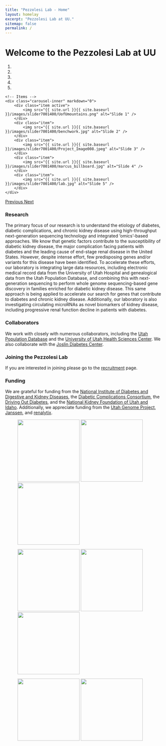 ```yaml
---
title: "Pezzolesi Lab - Home"
layout: homelay
excerpt: "Pezzolesi Lab at UU."
sitemap: false
permalink: /
---
```


# Welcome to the Pezzolesi Lab at UU


<div markdown="0" id="carousel" class="carousel slide" data-ride="carousel" data-interval="4000" data-pause="hover" >
    <!-- Menu -->
    <ol class="carousel-indicators">
        <li data-target="#carousel" data-slide-to="0" class="active"></li>
        <li data-target="#carousel" data-slide-to="1"></li>
        <li data-target="#carousel" data-slide-to="2"></li>
        <li data-target="#carousel" data-slide-to="3"></li>
        <li data-target="#carousel" data-slide-to="4"></li>
    </ol>

    <!-- Items -->
    <div class="carousel-inner" markdown="0">
        <div class="item active">
            <img src="{{ site.url }}{{ site.baseurl }}/images/slider7001400/UofUmountains.png" alt="Slide 1" />
        </div>
        <div class="item">
            <img src="{{ site.url }}{{ site.baseurl }}/images/slider7001400/benchwork.jpg" alt="Slide 2" />
        </div>
        <div class="item">
            <img src="{{ site.url }}{{ site.baseurl }}/images/slider7001400/Project_Image008.jpeg" alt="Slide 3" />
        </div>
        <div class="item">
            <img src="{{ site.url }}{{ site.baseurl }}/images/slider7001400/marcus_billboard.jpg" alt="Slide 4" />
        </div>
        <div class="item">
            <img src="{{ site.url }}{{ site.baseurl }}/images/slider7001400/lab.jpg" alt="Slide 5" />
        </div>
    </div>
  <a class="left carousel-control" href="#carousel" role="button" data-slide="prev">
    <span class="glyphicon glyphicon-chevron-left" aria-hidden="true"></span>
    <span class="sr-only">Previous</span>
  </a>
  <a class="right carousel-control" href="#carousel" role="button" data-slide="next">
    <span class="glyphicon glyphicon-chevron-right" aria-hidden="true"></span>
    <span class="sr-only">Next</span>
  </a>
</div>

### Research

The primary focus of our research is to understand the etiology of diabetes, diabetic complications, and chronic kidney disease using high-throughput next-generation sequencing technology and integrated ‘omics’-based approaches.  We know that genetic factors contribute to the susceptibility of diabetic kidney disease, the major complication facing patients with diabetes and the leading cause of end-stage renal disease in the United States.  However, despite intense effort, few predisposing genes and/or variants for this disease have been identified.  To accelerate these efforts, our laboratory is integrating large data resources, including electronic medical record data from the University of Utah Hospital and genealogical data from the Utah Population Database, and combining this with next-generation sequencing to perform whole genome sequencing-based gene discovery in families enriched for diabetic kidney disease.  This same approach is being applied to accelerate our search for genes that contribute to diabetes and chronic kidney disease.  Additionally, our laboratory is also investigating circulating microRNAs as novel biomarkers of kidney disease, including progressive renal function decline in patients with diabetes.

### Collaborators
We work with closely with numerous collaborators, including the [Utah Population Database](https://uofuhealth.utah.edu/huntsman/utah-population-database/) and the [University of Utah Health Sciences Center](https://uofuhealth.utah.edu/). We also collaborate with the [Joslin Diabetes Center](https://www.joslin.org/).

### Joining the Pezzolesi Lab
If you are interested in joining please go to the [recruitment](recruitment) page.

### Funding
We are grateful for funding from the [National Institute of Diabetes and Digestive and Kidney Diseases](https://www.niddk.nih.gov/), the [Diabetic Complications Consortium](https://diacomp.org/), the [Driving Out Diabetes](https://healthcare.utah.edu/wellness/driving-out-diabetes/), and the [National Kidney Foundation of Utah and Idaho](https://www.kidneyut.org/). Additionally, we appreciate funding from the [Utah Genome Project](https://uofuhealth.utah.edu/center-genomic-medicine/research/utah-genome-project.php), [Janssen](https://www.janssen.com/), and [renalytix](https://renalytix.com/).

<figure class="third">
<img src="{{ site.url }}{{ site.baseurl }}/images/logopic/pezz_NIDDKD.png" style="width: 200px">	<img src="{{ site.url }}{{ site.baseurl }}/images/logopic/pezz_NIDDK_Pilot_Award.png" style="width: 200px"> <img src="{{ site.url }}{{ site.baseurl }}/images/logopic/pezz_driving_out_diabetes.png" style="width: 200px">

<img src="{{ site.url }}{{ site.baseurl }}/images/logopic/pezz_NKF_UTandID.png" style="width: 200px"> <img src="{{ site.url }}{{ site.baseurl }}/images/logopic/pezz_UGP.png" style="width: 200px"> <img src="{{ site.url }}{{ site.baseurl }}/images/logopic/pezz_margolis.png" style="width: 200px">

<img src="{{ site.url }}{{ site.baseurl }}/images/logopic/pezz_janssen.png" style="width: 200px">   <img src="{{ site.url }}{{ site.baseurl }}/images/logopic/pezz_renalytix.png" style="width: 200px">
</figure>






